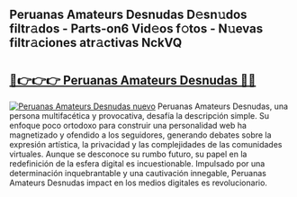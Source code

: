 ## Peruanas Amateurs Desnudas D𝚎sn𝚞dos filtr𝚊dos - Parts-on6 Vid𝚎os f𝚘tos - N𝚞evas filtr𝚊ciones atr𝚊ctivas NckVQ

# <h2><a href="http://mb9k3n.tromn.icu/?c=Peruanas+Amateurs+Desnudas">🔗👉👉👉 Peruanas Amateurs Desnudas 🔗🔗</a></h2>

[![Peruanas Amateurs Desnudas nuevo](https://i.imgur.com/pEAQMta.gif)](http://mb9k3n.tromn.icu/?c=Peruanas+Amateurs+Desnudas)
Peruanas Amateurs Desnudas, una persona multifacética y provocativa, desafía la descripción simple. Su enfoque poco ortodoxo para construir una personalidad web ha magnetizado y ofendido a los seguidores, generando debates sobre la expresión artística, la privacidad y las complejidades de las comunidades virtuales. Aunque se desconoce su rumbo futuro, su papel en la redefinición de la esfera digital es incuestionable. Impulsado por una determinación inquebrantable y una cautivación innegable, Peruanas Amateurs Desnudas impact en los medios digitales es revolucionario.
